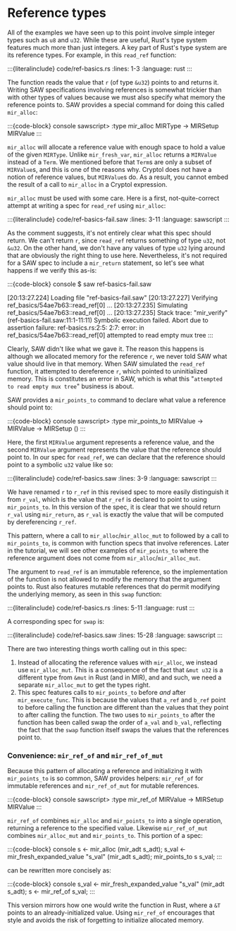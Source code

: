 # Reference types

All of the examples we have seen up to this point involve simple integer types
such as `u8` and `u32`. While these are useful, Rust's type system features
much more than just integers. A key part of Rust's type system are its
reference types. For example, in this `read_ref` function:

:::{literalinclude} code/ref-basics.rs
:lines: 1-3
:language: rust
:::

The function reads the value that `r` (of type `&u32`) points to and returns
it. Writing SAW specifications involving references is somewhat trickier than
with other types of values because we must also specify what memory the
reference points to. SAW provides a special command for doing this called
`mir_alloc`:

:::{code-block} console
sawscript> :type mir_alloc
MIRType -> MIRSetup MIRValue
:::

`mir_alloc` will allocate a reference value with enough space to hold a value
of the given `MIRType`.  Unlike `mir_fresh_var`, `mir_alloc` returns a
`MIRValue` instead of a `Term`.  We mentioned before that `Term`s are only a
subset of `MIRValue`s, and this is one of the reasons why. Cryptol does not
have a notion of reference values, but `MIRValue`s do. As a result, you cannot
embed the result of a call to `mir_alloc` in a Cryptol expression.

`mir_alloc` must be used with some care. Here is a first, not-quite-correct
attempt at writing a spec for `read_ref` using `mir_alloc`:

:::{literalinclude} code/ref-basics-fail.saw
:lines: 3-11
:language: sawscript
:::

As the comment suggests, it's not entirely clear what this spec should return.
We can't return `r`, since `read_ref` returns something of type `u32`, not
`&u32`. On the other hand, we don't have any values of type `u32` lying around
that are obviously the right thing to use here. Nevertheless, it's not required
for a SAW spec to include a `mir_return` statement, so let's see what happens
if we verify this as-is:

:::{code-block} console
$ saw ref-basics-fail.saw



[20:13:27.224] Loading file "ref-basics-fail.saw"
[20:13:27.227] Verifying ref_basics/54ae7b63::read_ref[0] ...
[20:13:27.235] Simulating ref_basics/54ae7b63::read_ref[0] ...
[20:13:27.235] Stack trace:
"mir_verify" (ref-basics-fail.saw:11:1-11:11)
Symbolic execution failed.
Abort due to assertion failure:
  ref-basics.rs:2:5: 2:7: error: in ref_basics/54ae7b63::read_ref[0]
  attempted to read empty mux tree
:::

Clearly, SAW didn't like what we gave it. The reason this happens is although
we allocated memory for the reference `r`, we never told SAW what value should
live in that memory. When SAW simulated the `read_ref` function, it attempted
to dereference `r`, which pointed to uninitialized memory. This is constitutes
an error in SAW, which is what this "`attempted to read empty mux tree`"
business is about.

SAW provides a `mir_points_to` command to declare what value a reference should
point to:

:::{code-block} console
sawscript> :type mir_points_to
MIRValue -> MIRValue -> MIRSetup ()
:::

Here, the first `MIRValue` argument represents a reference value, and the
second `MIRValue` argument represents the value that the reference should point
to. In our spec for `read_ref`, we can declare that the reference should point
to a symbolic `u32` value like so:

:::{literalinclude} code/ref-basics.saw
:lines: 3-9
:language: sawscript
:::

We have renamed `r` to `r_ref` in this revised spec to more easily distinguish
it from `r_val`, which is the value that `r_ref` is declared to point to using
`mir_points_to`. In this version of the spec, it is clear that we should return
`r_val` using `mir_return`, as `r_val` is exactly the value that will be
computed by dereferencing `r_ref`.

This pattern, where a call to `mir_alloc`/`mir_alloc_mut` to followed by a call
to `mir_points_to`, is common with function specs that involve references.
Later in the tutorial, we will see other examples of `mir_points_to` where the
reference argument does not come from `mir_alloc`/`mir_alloc_mut`.

The argument to `read_ref` is an immutable reference, so the implementation of
the function is not allowed to modify the memory that the argument points to.
Rust also features mutable references that do permit modifying the underlying
memory, as seen in this `swap` function:

:::{literalinclude} code/ref-basics.rs
:lines: 5-11
:language: rust
:::

A corresponding spec for `swap` is:

:::{literalinclude} code/ref-basics.saw
:lines: 15-28
:language: sawscript
:::

There are two interesting things worth calling out in this spec:

1. Instead of allocating the reference values with `mir_alloc`, we instead use
   `mir_alloc_mut`. This is a consequence of the fact that `&mut u32` is a
   different type from `&mut` in Rust (and in MIR), and and such, we need a
   separate `mir_alloc_mut` to get the types right.
2. This spec features calls to `mir_points_to` before _and_ after
   `mir_execute_func`. This is because the values that `a_ref` and `b_ref` point
   to before calling the function are different than the values that they point
   to after calling the function. The two uses to `mir_points_to` after the
   function has been called swap the order of `a_val` and `b_val`, reflecting
   the fact that the `swap` function itself swaps the values that the references
   point to.

### Convenience: `mir_ref_of` and `mir_ref_of_mut`

Because this pattern of allocating a reference and initializing it with
`mir_points_to` is so common, SAW provides helpers: `mir_ref_of` for immutable
references and `mir_ref_of_mut` for mutable references.

:::{code-block} console
sawscript> :type mir_ref_of
MIRValue -> MIRSetup MIRValue
:::

`mir_ref_of` combines `mir_alloc` and `mir_points_to` into a single operation,
returning a reference to the specified value. Likewise `mir_ref_of_mut`
combines `mir_alloc_mut` and `mir_points_to`. This portion of a spec:

:::{code-block} console
s <- mir_alloc (mir_adt s_adt);
s_val <- mir_fresh_expanded_value "s_val" (mir_adt s_adt);
mir_points_to s s_val;
:::

can be rewritten more concisely as:

:::{code-block} console
s_val <- mir_fresh_expanded_value "s_val" (mir_adt s_adt);
s <- mir_ref_of s_val;
:::

This version mirrors how one would write the function in Rust, where a `&T`
points to an already-initialized value. Using `mir_ref_of` encourages that 
style and avoids the risk of forgetting to initialize allocated memory.
